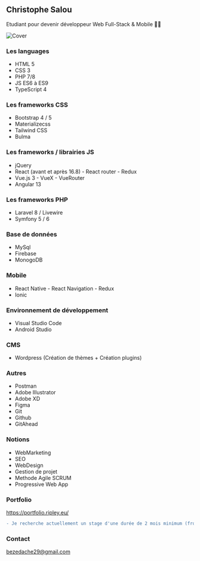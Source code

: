 ## Christophe Salou
Etudiant pour devenir développeur Web Full-Stack & Mobile 🖖🏻

![Cover](https://ripley.eu/perso/img/bg2.jpg) 

### Les languages
- HTML 5
- CSS 3
-  PHP 7/8
- JS ES6 à ES9
- TypeScript 4

### Les frameworks CSS
- Bootstrap 4 / 5
- Materializecss
- Tailwind CSS
- Bulma

### Les frameworks / librairies JS
- jQuery
- React (avant et après 16.8) - React router - Redux
- Vue.js 3 - VueX - VueRouter
- Angular 13

### Les frameworks PHP
- Laravel 8 / Livewire
- Symfony 5 / 6

### Base de données
- MySql
- Firebase
- MonogoDB

### Mobile
- React Native - React Navigation - Redux
- Ionic

### Environnement de développement
- Visual Studio Code
- Android Studio

### CMS
- Wordpress (Création de thèmes + Création plugins)

### Autres
- Postman
- Adobe Illustrator
- Adobe XD
- Figma
- Git
- Github
- GitAhead

### Notions
- WebMarketing
- SEO
- WebDesign
- Gestion de projet
- Methode Agile SCRUM
- Progressive Web App

### Portfolio
https://portfolio.ripley.eu/

```diff
- Je recherche actuellement un stage d'une durée de 2 mois minimum (front-end, back-end, full-stack)
```

### Contact
bezedache29@gmail.com




<!--
**bezedache29/bezedache29** is a ✨ _special_ ✨ repository because its `README.md` (this file) appears on your GitHub profile.

Here are some ideas to get you started:

- 🔭 I’m currently working on ...
- 🌱 I’m currently learning ...
- 👯 I’m looking to collaborate on ...
- 🤔 I’m looking for help with ...
- 💬 Ask me about ...
- 📫 How to reach me: ...
- 😄 Pronouns: ...
- ⚡ Fun fact: ...
-->

